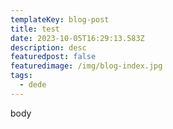 ```yaml
---
templateKey: blog-post
title: test
date: 2023-10-05T16:29:13.583Z
description: desc
featuredpost: false
featuredimage: /img/blog-index.jpg
tags:
  - dede
---
```

body